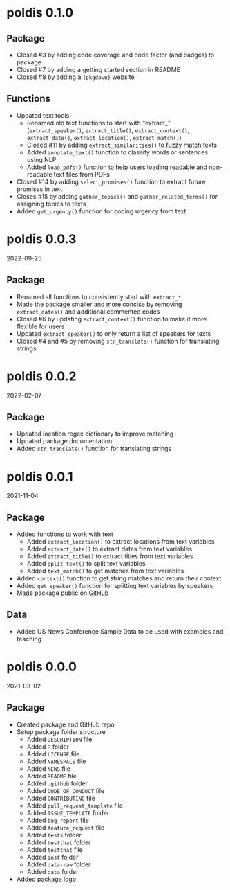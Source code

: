 # poldis 0.1.0

## Package

- Closed #3 by adding code coverage and code factor (and badges) to package
- Closed #7 by adding a getting started section in README
- Closed #8 by adding a `{pkgdown}` website

## Functions

- Updated text tools
  - Renamed old text functions to start with "extract_" (`extract_speaker()`, `extract_title()`, `extract_context()`, `extract_date()`, `extract_location()`, `extract_match()`)
  - Closed #11 by adding `extract_similarities()` to fuzzy match texts
  - Added `annotate_text()` function to classify words or sentences using NLP
  - Added `load_pdfs()` function to help users loading readable and non-readable text files from PDFs
- Closed #14 by adding `select_promises()` function to extract future promises in text  
- Closes #15 by adding `gather_topics()` and `gather_related_terms()` for assigning topics to texts
- Added `get_urgency()` function for coding urgency from text

# poldis 0.0.3

2022-09-25

## Package

* Renamed all functions to consistently start with `extract_*`
* Made the package smaller and more concise by removing `extract_dates()` and additional commented codes
* Closed #6 by updating `extract_context()` function to make it more flexible for users
* Updated `extract_speaker()` to only return a list of speakers for texts
* Closed #4 and #5 by removing `str_translate()` function for translating strings

# poldis 0.0.2

2022-02-07

## Package

* Updated location regex dictionary to improve matching
* Updated package documentation
* Added `str_translate()` function for translating strings

# poldis 0.0.1

2021-11-04

## Package

* Added functions to work with text
  * Added `extract_location()` to extract locations from text variables
  * Added `extract_date()` to extract dates from text variables
  * Added `extract_title()` to extract titles from text variables
  * Added `split_text()` to split text variables
  * Added `text_match()` to get matches from text variables
* Added `context()` function to get string matches and return their context
* Added `get_speaker()` function for splitting text variables by speakers
* Made package public on GitHub

## Data

* Added US News Conference Sample Data to be used with examples and teaching

# poldis 0.0.0

2021-03-02

## Package

* Created package and GitHub repo
* Setup package folder structure
  * Added `DESCRIPTION` file
  * Added `R` folder
  * Added `LICENSE` file
  * Added `NAMESPACE` file
  * Added `NEWS` file
  * Added `README` file
  * Added `.github` folder
  * Added `CODE_OF_CONDUCT` file
  * Added `CONTRIBUTING` file
  * Added `pull_request_template` file
  * Added `ISSUE_TEMPLATE` folder
  * Added `bug_report` file
  * Added `feature_request` file
  * Added `tests` folder
  * Added `testthat` folder
  * Added `testthat` file
  * Added `inst` folder
  * Added `data-raw` folder
  * Added `data` folder
* Added package logo
